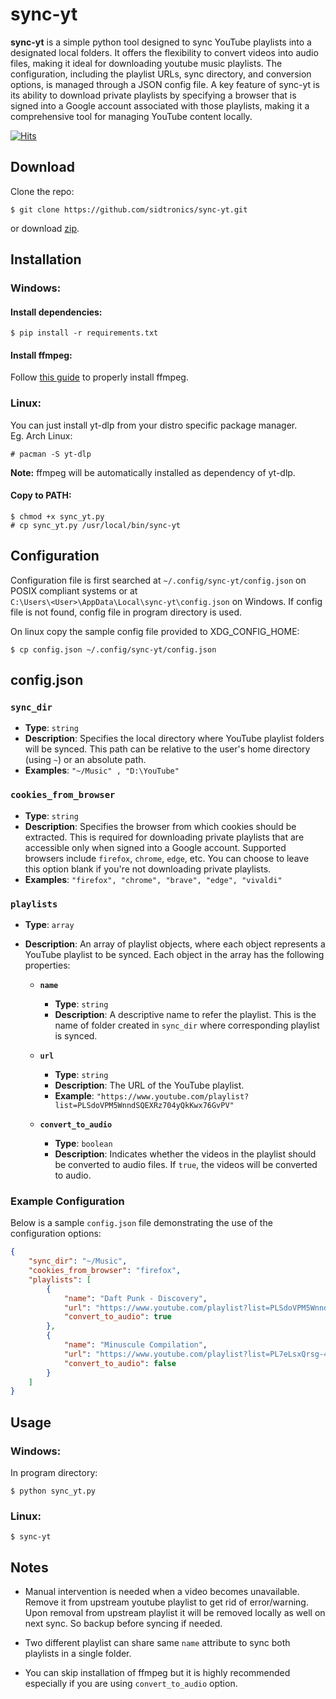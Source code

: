 # sync-yt
**sync-yt** is a simple python tool designed to sync YouTube playlists into a designated local folders.
It offers the flexibility to convert videos into audio files, making it ideal for downloading youtube music playlists.
The configuration, including the playlist URLs, sync directory, and conversion options, is managed through a JSON config file.
A key feature of sync-yt is its ability to download private playlists by specifying a browser that is signed into a Google account associated with those playlists,
making it a comprehensive tool for managing YouTube content locally.

[![Hits](https://hits.seeyoufarm.com/api/count/incr/badge.svg?url=https%3A%2F%2Fgithub.com%2Fsidtronics%2Fsync-yt&count_bg=%2379C83D&title_bg=%23555555&icon=&icon_color=%23E7E7E7&title=hits&edge_flat=false)](https://hits.seeyoufarm.com)

## Download

Clone the repo:
```
$ git clone https://github.com/sidtronics/sync-yt.git
```

or download [zip](https://github.com/sidtronics/sync-yt/archive/refs/heads/main.zip).

## Installation

### Windows:
#### Install dependencies:
```
$ pip install -r requirements.txt
```

#### Install ffmpeg:
Follow [this guide](https://www.geeksforgeeks.org/how-to-install-ffmpeg-on-windows/) to properly install ffmpeg.

### Linux:

You can just install yt-dlp from your distro specific package manager.\
Eg. Arch Linux:
```
# pacman -S yt-dlp
```

**Note:** ffmpeg will be automatically installed as dependency of yt-dlp.

#### Copy to PATH:
```
$ chmod +x sync_yt.py
# cp sync_yt.py /usr/local/bin/sync-yt
```

## Configuration

Configuration file is first searched at `~/.config/sync-yt/config.json` on POSIX compliant systems or at\
`C:\Users\<User>\AppData\Local\sync-yt\config.json` on Windows. If config file is not found, config file in program directory is used.

On linux copy the sample config file provided to XDG_CONFIG_HOME:
```
$ cp config.json ~/.config/sync-yt/config.json
```


## config.json

### `sync_dir`
- **Type**: `string`
- **Description**: Specifies the local directory where YouTube playlist folders will be synced. This path can be relative to the user's home directory (using `~`) or an absolute path.
- **Examples**: `"~/Music" , "D:\YouTube"`

### `cookies_from_browser`
- **Type**: `string`
- **Description**: Specifies the browser from which cookies should be extracted. This is required for downloading private playlists that are accessible only when signed into a Google account. Supported browsers include `firefox`, `chrome`, `edge`, etc. You can choose to leave this option blank if you're not downloading private playlists.
- **Examples**: `"firefox", "chrome", "brave", "edge", "vivaldi"`

### `playlists`
- **Type**: `array`
- **Description**: An array of playlist objects, where each object represents a YouTube playlist to be synced. Each object in the array has the following properties:

    - **`name`**
      - **Type**: `string`
      - **Description**: A descriptive name to refer the playlist. This is the name of folder created in `sync_dir` where corresponding playlist is synced.

    - **`url`**
      - **Type**: `string`
      - **Description**: The URL of the YouTube playlist.
      - **Example**: `"https://www.youtube.com/playlist?list=PLSdoVPM5WnndSQEXRz704yQkKwx76GvPV"`

    - **`convert_to_audio`**
      - **Type**: `boolean`
      - **Description**: Indicates whether the videos in the playlist should be converted to audio files. If `true`, the videos will be converted to audio.

### Example Configuration

Below is a sample `config.json` file demonstrating the use of the configuration options:

```json
{
    "sync_dir": "~/Music",
    "cookies_from_browser": "firefox",
    "playlists": [
        {
            "name": "Daft Punk - Discovery",
            "url": "https://www.youtube.com/playlist?list=PLSdoVPM5WnndSQEXRz704yQkKwx76GvPV",
            "convert_to_audio": true
        },
        {
            "name": "Minuscule Compilation",
            "url": "https://www.youtube.com/playlist?list=PL7eLsxQrsg-4DNH682TNzgSlCXEeJ3IsX",
            "convert_to_audio": false
        }
    ]
}
```
## Usage

### Windows:
In program directory:
```
$ python sync_yt.py
```

### Linux:
```
$ sync-yt
```

## Notes

+ Manual intervention is needed when a video becomes unavailable. Remove it from upstream youtube playlist to get rid of error/warning.
Upon removal from upstream playlist it will be removed locally as well on next sync. So backup before syncing if needed.
 
+ Two different playlist can share same `name` attribute to sync both playlists in a single folder.

+ You can skip installation of ffmpeg but it is highly recommended especially if you are using `convert_to_audio` option.
